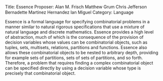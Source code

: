 Title:    Essence
Proposer: Alan M. Frisch
          Matthew Grum
          Chris Jeﬀerson
          Bernadette Martinez Hernandez
          Ian Miguel
Category: Language


Essence is a formal language for specifying combinatorial problems in a manner similar to natural rigorous specifications that use a mixture of natural language and discrete mathematics. Essence provides a high level of abstraction, much of which is the consequence of the provision of decision variables whose values can be combinatorial objects, such as tuples, sets, multisets, relations, partitions and functions. Essence also allows these combinatorial objects to be nested to arbitrary depth, providing for example sets of partitions, sets of sets of partitions, and so forth. Therefore, a problem that requires finding a complex combinatorial object can be specified directly by using a decision variable whose type is precisely that combinatorial object.